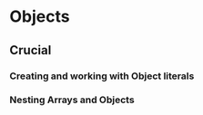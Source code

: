 # Objects
## Crucial 
### Creating and working with Object literals 

### Nesting Arrays and Objects 

